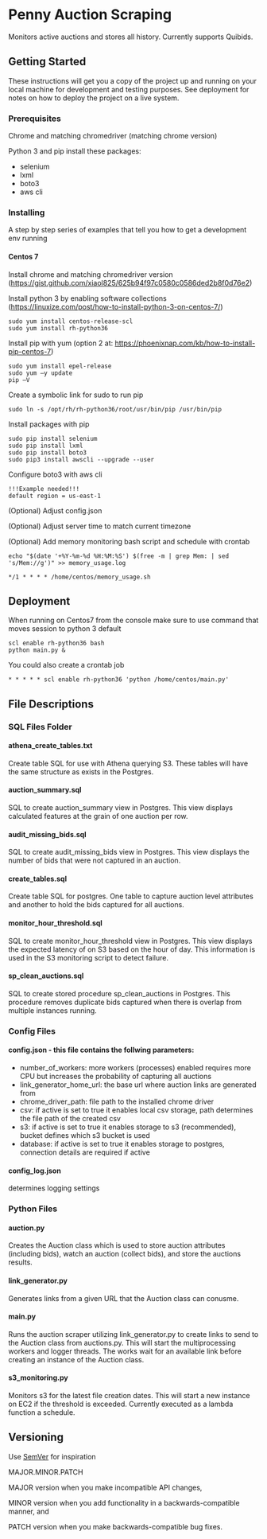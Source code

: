# Penny Auction Scraping

Monitors active auctions and stores all history. Currently supports Quibids.

## Getting Started

These instructions will get you a copy of the project up and running on your local machine for development and testing purposes. See deployment for notes on how to deploy the project on a live system.

### Prerequisites

Chrome and matching chromedriver (matching chrome version)

Python 3 and pip install these packages:
- selenium
- lxml
- boto3
- aws cli

### Installing

A step by step series of examples that tell you how to get a development env running

#### Centos 7

Install chrome and matching chromedriver version (https://gist.github.com/xiaol825/625b94f97c0580c0586ded2b8f0d76e2)

Install python 3 by enabling software collections (https://linuxize.com/post/how-to-install-python-3-on-centos-7/)
```
sudo yum install centos-release-scl
sudo yum install rh-python36
```

Install pip with yum (option 2 at: https://phoenixnap.com/kb/how-to-install-pip-centos-7)
```
sudo yum install epel-release
sudo yum –y update
pip –V
```

Create a symbolic link for sudo to run pip
```
sudo ln -s /opt/rh/rh-python36/root/usr/bin/pip /usr/bin/pip
```

Install packages with pip
```
sudo pip install selenium
sudo pip install lxml
sudo pip install boto3
sudo pip3 install awscli --upgrade --user
```

Configure boto3 with aws cli
```
!!!Example needed!!!
default region = us-east-1
```

(Optional) Adjust config.json

(Optional) Adjust server time to match current timezone

(Optional) Add memory monitoring bash script and schedule with crontab
```
echo "$(date '+%Y-%m-%d %H:%M:%S') $(free -m | grep Mem: | sed 's/Mem://g')" >> memory_usage.log
```
```
*/1 * * * * /home/centos/memory_usage.sh
```


## Deployment

When running on Centos7 from the console make sure to use command that moves session to python 3 default
```
scl enable rh-python36 bash
python main.py &
```

You could also create a crontab job
```
* * * * * scl enable rh-python36 'python /home/centos/main.py'
```


## File Descriptions

### SQL Files Folder

#### athena_create_tables.txt

Create table SQL for use with Athena querying S3. These tables will have the same structure as exists in the Postgres.

#### auction_summary.sql

SQL to create auction_summary view in Postgres. This view displays calculated features at the grain of one auction per row.

#### audit_missing_bids.sql

SQL to create audit_missing_bids view in Postgres. This view displays the number of bids that were not captured in an auction.

#### create_tables.sql

Create table SQL for postgres. One table to capture auction level attributes and another to hold the bids captured for all auctions.

#### monitor_hour_threshold.sql

SQL to create monitor_hour_threshold view in Postgres. This view displays the expected latency of on S3 based on the hour of day. This information is used in the S3 monitoring script to detect failure.

#### sp_clean_auctions.sql

SQL to create stored procedure sp_clean_auctions in Postgres. This procedure removes duplicate bids captured when there is overlap from multiple instances running.


### Config Files

#### config.json - this file contains the follwing parameters:
- number_of_workers: more workers (processes) enabled requires more CPU but increases the probability of capturing all auctions
- link_generator_home_url: the base url where auction links are generated from
- chrome_driver_path: file path to the installed chrome driver
- csv: if active is set to true it enables local csv storage, path determines the file path of the created csv
- s3: if active is set to true it enables storage to s3 (recommended), bucket defines which s3 bucket is used
- database: if active is set to true it enables storage to postgres, connection details are required if active

#### config_log.json

determines logging settings


### Python Files

#### auction.py

Creates the Auction class which is used to store auction attributes (including bids), watch an auction (collect bids), and store the auctions results.

#### link_generator.py

Generates links from a given URL that the Auction class can conusme.

#### main.py

Runs the auction scraper utilizing link_generator.py to create links to send to the Auction class from auctions.py. This will start the multiprocessing workers and logger threads. The works wait for an available link before creating an instance of the Auction class.

#### s3_monitoring.py

Monitors s3 for the latest file creation dates. This will start a new instance on EC2 if the threshold is exceeded. Currently executed as a lambda function a schedule.

## Versioning

Use [SemVer](http://semver.org/) for inspiration

MAJOR.MINOR.PATCH

MAJOR version when you make incompatible API changes,

MINOR version when you add functionality in a backwards-compatible manner, and

PATCH version when you make backwards-compatible bug fixes.
